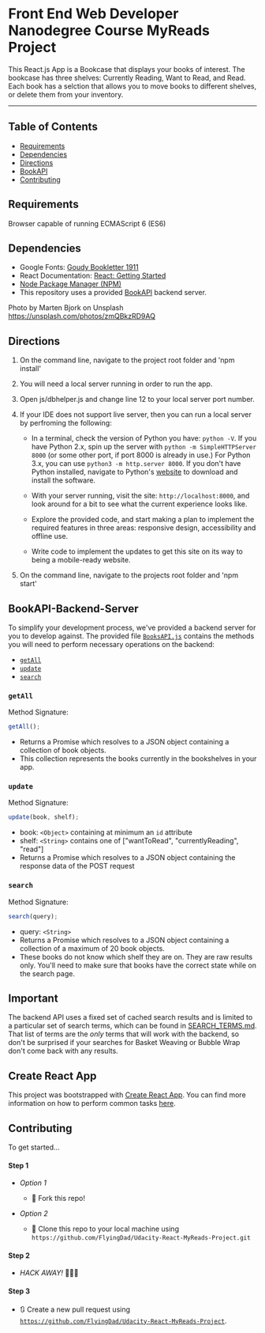 # Front End Web Developer Nanodegree Course MyReads Project

This React.js App is a Bookcase that displays your books of interest. The bookcase has three shelves: Currently Reading, Want to Read, and Read. Each book has a selction that allows you to move books to different shelves, or delete them from your inventory.

---

## Table of Contents

- [Requirements](#requirements)
- [Dependencies](#dependencies)
- [Directions](#directions)
- [BookAPI](#Backend-Server)
- [Contributing](#contributing)

## Requirements

Browser capable of running ECMAScript 6 (ES6)

## Dependencies

- Google Fonts: [Goudy Bookletter 1911](https://fonts.google.com/specimen/Goudy+Bookletter+1911)
- React Documentation: [React: Getting Started](https://reactjs.org/docs/getting-started.html)
- [Node Package Manager (NPM)](https://www.npmjs.com/)
- This repository uses a provided [BookAPI](#BookAPI-Backend-Server) backend server.

Photo by Marten Bjork on Unsplash https://unsplash.com/photos/zmQBkzRD9AQ

## Directions

1.  On the command line, navigate to the project root folder and 'npm install'

2.  You will need a local server running in order to run the app.

3.  Open js/dbhelper.js and change line 12 to your local server port number.

4.  If your IDE does not support live server, then you can run a local server by perfroming the following:

    - In a terminal, check the version of Python you have: `python -V`. If you have Python 2.x, spin up the server with `python -m SimpleHTTPServer 8000` (or some other port, if port 8000 is already in use.) For Python 3.x, you can use `python3 -m http.server 8000`. If you don't have Python installed, navigate to Python's [website](https://www.python.org/) to download and install the software.

    - With your server running, visit the site: `http://localhost:8000`, and look around for a bit to see what the current experience looks like.
    - Explore the provided code, and start making a plan to implement the required features in three areas: responsive design, accessibility and offline use.
    - Write code to implement the updates to get this site on its way to being a mobile-ready website.

5.  On the command line, navigate to the projects root folder and 'npm start'

## BookAPI-Backend-Server

To simplify your development process, we've provided a backend server for you to develop against. The provided file [`BooksAPI.js`](src/BooksAPI.js) contains the methods you will need to perform necessary operations on the backend:

- [`getAll`](#getall)
- [`update`](#update)
- [`search`](#search)

### `getAll`

Method Signature:

```js
getAll();
```

- Returns a Promise which resolves to a JSON object containing a collection of book objects.
- This collection represents the books currently in the bookshelves in your app.

### `update`

Method Signature:

```js
update(book, shelf);
```

- book: `<Object>` containing at minimum an `id` attribute
- shelf: `<String>` contains one of ["wantToRead", "currentlyReading", "read"]
- Returns a Promise which resolves to a JSON object containing the response data of the POST request

### `search`

Method Signature:

```js
search(query);
```

- query: `<String>`
- Returns a Promise which resolves to a JSON object containing a collection of a maximum of 20 book objects.
- These books do not know which shelf they are on. They are raw results only. You'll need to make sure that books have the correct state while on the search page.

## Important

The backend API uses a fixed set of cached search results and is limited to a particular set of search terms, which can be found in [SEARCH_TERMS.md](SEARCH_TERMS.md). That list of terms are the _only_ terms that will work with the backend, so don't be surprised if your searches for Basket Weaving or Bubble Wrap don't come back with any results.

## Create React App

This project was bootstrapped with [Create React App](https://github.com/facebookincubator/create-react-app). You can find more information on how to perform common tasks [here](https://github.com/facebookincubator/create-react-app/blob/master/packages/react-scripts/template/README.md).

## Contributing

To get started...

#### Step 1

- _Option 1_

  - 🍴 Fork this repo!

- _Option 2_
  - 👯 Clone this repo to your local machine using `https://github.com/FlyingDad/Udacity-React-MyReads-Project.git`

#### Step 2

- _HACK AWAY!_ 🔨🔨🔨

#### Step 3

- 🔃 Create a new pull request using <a href="https://github.com/FlyingDad/Udacity-React-MyReads-Project" target="_blank">`https://github.com/FlyingDad/Udacity-React-MyReads-Project`</a>.
